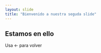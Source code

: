 ```yaml
---
layout: slide
title: "Bienvenido a nuestra seguda slide"
---
```

## Estamos en ello
Usa <- para volver
